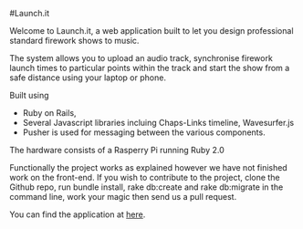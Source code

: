 #Launch.it

Welcome to Launch.it, a web application built to let you design professional standard firework shows to music. 

The system allows you to upload an audio track, synchronise firework launch times to particular points within the track and start the show from a safe distance using your laptop or phone. 

Built using 
 * Ruby on Rails,
 * Several Javascript libraries incluing Chaps-Links timeline, Wavesurfer.js
 * Pusher is used for messaging between the various components. 

The hardware consists of a Rasperry Pi running Ruby 2.0

Functionally the project works as explained however we have not finished work on the front-end. If you wish to contribute to the project, clone the Github repo, run bundle install, rake db:create and rake db:migrate in the command line, work your magic then send us a pull request. 

You can find the application at [here](http://launchit.herokuapp.com).
